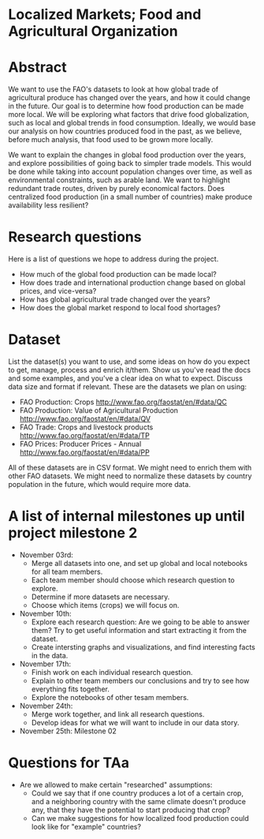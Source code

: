 # Localized Markets; Food and Agricultural Organization

# Abstract

We want to use the FAO's datasets to look at how global trade of agricultural produce has changed over the years, and how it could change in the future. Our goal is to determine how food production can be made more local. We will be exploring what factors that drive food globalization, such as local and global trends in food consumption. Ideally, we would base our analysis on how countries produced food in the past, as we believe, before much analysis, that food used to be grown more locally. 

We want to explain the changes in global food production over the years, and explore possibilities of going back to simpler trade models. This would be done while taking into account population changes over time, as well as environmental constraints, such as arable land. We want to highlight redundant trade routes, driven by purely economical factors. Does centralized food production (in a small number of countries) make produce availability less resilient?



# Research questions
Here is a list of questions we hope to address during the project.

* How much of the global food production can be made local?
* How does trade and international production change based on global prices, and vice-versa?
* How has global agricultural trade changed over the years?
* How does the global market respond to local food shortages?


# Dataset
List the dataset(s) you want to use, and some ideas on how do you expect to get, manage, process and enrich it/them. Show us you've read the docs and some examples, and you've a clear idea on what to expect. Discuss data size and format if relevant.
These are the datasets we plan on using:
* FAO Production: Crops http://www.fao.org/faostat/en/#data/QC
* FAO Production: Value of Agricultural Production  http://www.fao.org/faostat/en/#data/QV
* FAO Trade: Crops and livestock products http://www.fao.org/faostat/en/#data/TP
* FAO Prices: Producer Prices - Annual  http://www.fao.org/faostat/en/#data/PP

All of these datasets are in CSV format. We might need to enrich them with other FAO datasets. We might need to normalize these datasets by country population in the future, which would require more data.

# A list of internal milestones up until project milestone 2

* November 03rd: 
  * Merge all datasets into one, and set up global and local notebooks for all team members.
  * Each team member should choose which research question to explore.
  * Determine if more datasets are necessary.
  * Choose which items (crops) we will focus on.
* November 10th: 
  * Explore each research question: Are we going to be able to answer them? Try to get useful information and start extracting it from the dataset.
  * Create intersting graphs and visualizations, and find interesting facts in the data.
* November 17th: 
  * Finish work on each individual research question.
  * Explain to other team members our conclusions and try to see how everything fits together.
  * Explore the notebooks of other tesam members.
* November 24th: 
  * Merge work together, and link all research questions.
  * Develop ideas for what we will want to include in our data story.
* November 25th: Milestone 02

# Questions for TAa
* Are we allowed to make certain "researched" assumptions:
  * Could we say that if one country produces a lot of a certain crop, and a neighboring country with the same climate doesn't produce any, that they have the potential to start producing that crop?
  * Can we make suggestions for how localized food production could look like for "example" countries?
